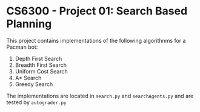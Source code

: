 # CS6300 - Project 01: Search Based Planning
This project contains implementations of the following algorithnms for a Pacman bot:
1. Depth First Search
2. Breadth First Search
3. Uniform Cost Search
4. A* Search
5. Greedy Search

The implementations are located in `search.py` and `searchAgents.py` and are tested by `autograder.py`
